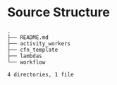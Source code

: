 # Source Structure

```
.
├── README.md
├── activity_workers
├── cfn_template
├── lambdas
└── workflow

4 directories, 1 file
```